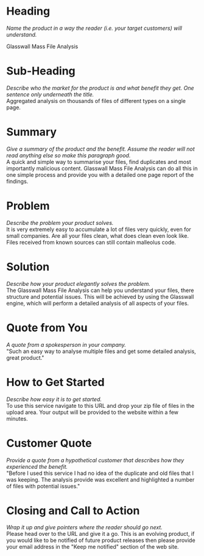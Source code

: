 # Heading
_Name the product in a way the reader (i.e. your target customers) will understand._

Glasswall Mass File Analysis

# Sub-Heading
_Describe who the market for the product is and what benefit they get. One sentence only underneath the title._\
Aggregated analysis on thousands of files of different types on a single page.

# Summary 
_Give a summary of the product and the benefit. Assume the reader will not read anything else so make this paragraph good._\
A quick and simple way to summarise your files, find duplicates and most importantly malicious content. Glasswall Mass File Analysis can do all this in one simple process and provide you with a detailed one page report of the findings. 

# Problem 
_Describe the problem your product solves._\
It is very extremely easy to accumulate a lot of files very quickly, even for small companies. Are all your files clean, what does clean even look like. Files received from known sources can still contain malleolus code. 

# Solution 
_Describe how your product elegantly solves the problem._\
The Glasswall Mass File Analysis can help you understand your files, there structure and potential issues. This will be achieved by using the Glasswall engine, which will perform a detailed analysis of all aspects of your files. 

# Quote from You 
_A quote from a spokesperson in your company._\
"Such an easy way to analyse multiple files and get some detailed analysis, great product." 

# How to Get Started 
_Describe how easy it is to get started._\
To use this service navigate to this URL and drop your zip file of files in the upload area. Your output will be provided to the website within a few minutes.

# Customer Quote 
_Provide a quote from a hypothetical customer that describes how they experienced the benefit._\
"Before I used this service I had no idea of the duplicate and old files that I was keeping. The analysis provide was excellent and highlighted a number of files with potential issues."

# Closing and Call to Action 
_Wrap it up and give pointers where the reader should go next._\
Please head over to the URL and give it a go. This is an evolving product, if you would like to be notified of future product releases then please provide your email address in the "Keep me notified" section of the web site.
